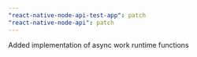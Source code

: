 ```yaml
---
"react-native-node-api-test-app": patch
"react-native-node-api": patch
---
```


Added implementation of async work runtime functions
